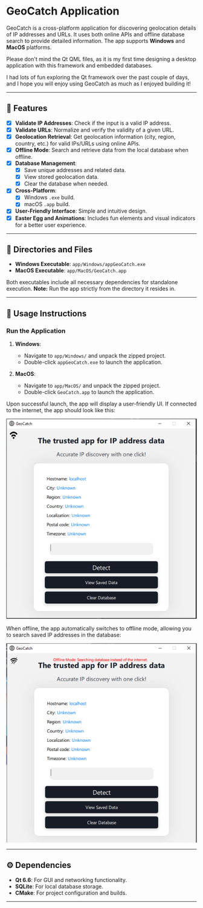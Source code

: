 # GeoCatch Application

GeoCatch is a cross-platform application for discovering geolocation details of IP addresses and URLs. It uses both online APIs and offline database search to provide detailed information. The app supports **Windows** and **MacOS** platforms.

Please don't mind the Qt QML files, as it is my first time designing a desktop application with this framework and embedded databases.

I had lots of fun exploring the Qt framework over the past couple of days, and I hope you will enjoy using GeoCatch as much as I enjoyed building it!

---

## 🚀 Features

- [x] **Validate IP Addresses**: Check if the input is a valid IP address.
- [x] **Validate URLs**: Normalize and verify the validity of a given URL.
- [x] **Geolocation Retrieval**: Get geolocation information (city, region, country, etc.) for valid IPs/URLs using online APIs.
- [x] **Offline Mode**: Search and retrieve data from the local database when offline.
- [x] **Database Management**:
    - [x] Save unique addresses and related data.
    - [x] View stored geolocation data.
    - [x] Clear the database when needed.
- [x] **Cross-Platform**:
    - [x] Windows `.exe` build.
    - [x] macOS `.app` build.
- [x] **User-Friendly Interface**: Simple and intuitive design.
- [x] **Easter Egg and Animations**: Includes fun elements and visual indicators for a better user experience.

---

## 📂 Directories and Files

- **Windows Executable**: `app/Windows/appGeoCatch.exe`
- **MacOS Executable**: `app/MacOS/GeoCatch.app`

Both executables include all necessary dependencies for standalone execution. **Note:** Run the app strictly from the directory it resides in.

---

## 📜 Usage Instructions

### Run the Application

1. **Windows**:
   - Navigate to `app/Windows/` and unpack the zipped project.
   - Double-click `appGeoCatch.exe` to launch the application.

2. **MacOS**:
   - Navigate to `app/MacOS/` and unpack the zipped project.
   - Double-click `GeoCatch.app` to launch the application.

Upon successful launch, the app will display a user-friendly UI. If connected to the internet, the app should look like this:

![Online Mode](resources/online_app.png)

When offline, the app automatically switches to offline mode, allowing you to search saved IP addresses in the database:

![Offline Mode](resources/offline_app.png)

---

## ⚙️ Dependencies

- **Qt 6.6**: For GUI and networking functionality.
- **SQLite**: For local database storage.
- **CMake**: For project configuration and builds.

---
